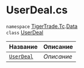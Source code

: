 
# UserDeal.cs
`namespace` [TigerTrade.Tc](../../../TigerTrade.Tc.md).[Data](../../../TigerTrade.Tc/Data.md)  
    `class` [UserDeal](../UserDeal.cs.md)

| Название | Описание |
| --- | --- |
| [`UserDeal`](./Методы/UserDeal.md) | *Описание* |
